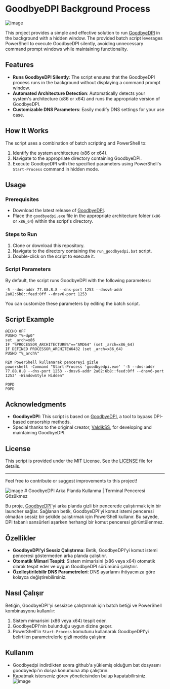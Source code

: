 # GoodbyeDPI Background Process

![image](https://github.com/user-attachments/assets/d6f641eb-dd2f-49cb-b572-e325642a1c15)


This project provides a simple and effective solution to run [GoodbyeDPI](https://github.com/ValdikSS/GoodbyeDPI) in the background with a hidden window. The provided batch script leverages PowerShell to execute GoodbyeDPI silently, avoiding unnecessary command prompt windows while maintaining functionality.

## Features
- **Runs GoodbyeDPI Silently**: The script ensures that the GoodbyeDPI process runs in the background without displaying a command prompt window.
- **Automated Architecture Detection**: Automatically detects your system's architecture (x86 or x64) and runs the appropriate version of GoodbyeDPI.
- **Customizable DNS Parameters**: Easily modify DNS settings for your use case.

## How It Works
The script uses a combination of batch scripting and PowerShell to:
1. Identify the system architecture (x86 or x64).
2. Navigate to the appropriate directory containing GoodbyeDPI.
3. Execute GoodbyeDPI with the specified parameters using PowerShell's `Start-Process` command in hidden mode.

## Usage

### Prerequisites
- Download the latest release of [GoodbyeDPI](https://github.com/ValdikSS/GoodbyeDPI).
- Place the `goodbyedpi.exe` file in the appropriate architecture folder (`x86` or `x86_64`) within the script's directory.

### Steps to Run
1. Clone or download this repository.
2. Navigate to the directory containing the `run_goodbyedpi.bat` script.
3. Double-click on the script to execute it.

### Script Parameters
By default, the script runs GoodbyeDPI with the following parameters:
```text
-5 --dns-addr 77.88.8.8 --dns-port 1253 --dnsv6-addr 2a02:6b8::feed:0ff --dnsv6-port 1253
```
You can customize these parameters by editing the batch script.

## Script Example
```batch
@ECHO OFF
PUSHD "%~dp0"
set _arch=x86
IF "%PROCESSOR_ARCHITECTURE%"=="AMD64" (set _arch=x86_64)
IF DEFINED PROCESSOR_ARCHITEW6432 (set _arch=x86_64)
PUSHD "%_arch%"

REM PowerShell kullanarak pencereyi gizle
powershell -Command "Start-Process 'goodbyedpi.exe' '-5 --dns-addr 77.88.8.8 --dns-port 1253 --dnsv6-addr 2a02:6b8::feed:0ff --dnsv6-port 1253' -WindowStyle Hidden"

POPD
POPD
```

## Acknowledgments
- **GoodbyeDPI**: This script is based on [GoodbyeDPI](https://github.com/ValdikSS/GoodbyeDPI), a tool to bypass DPI-based censorship methods.
- Special thanks to the original creator, [ValdikSS](https://github.com/ValdikSS), for developing and maintaining GoodbyeDPI.

## License
This script is provided under the MIT License. See the [LICENSE](LICENSE) file for details.

---

Feel free to contribute or suggest improvements to this project!




![image](https://github.com/user-attachments/assets/f7010ffa-56f3-4bd0-8fee-a61c94b89181) # GoodbyeDPI Arka Planda Kullanma | Terminal Penceresi Gözükmez

Bu proje, [GoodbyeDPI](https://github.com/ValdikSS/GoodbyeDPI)'yi arka planda gizli bir pencerede çalıştırmak için bir launcher sağlar. Sağlanan betik, GoodbyeDPI'yi komut istemi penceresi olmadan sessiz bir şekilde çalıştırmak için PowerShell kullanır. Bu sayede, DPI tabanlı sansürleri aşarken herhangi bir komut penceresi görüntülenmez.

## Özellikler
- **GoodbyeDPI'yi Sessiz Çalıştırma**: Betik, GoodbyeDPI'yi komut istemi penceresi göstermeden arka planda çalıştırır.
- **Otomatik Mimari Tespiti**: Sistem mimarisini (x86 veya x64) otomatik olarak tespit eder ve uygun GoodbyeDPI sürümünü çalıştırır.
- **Özelleştirilebilir DNS Parametreleri**: DNS ayarlarını ihtiyacınıza göre kolayca değiştirebilirsiniz.

## Nasıl Çalışır
Betiğin, GoodbyeDPI'yi sessizce çalıştırmak için batch betiği ve PowerShell kombinasyonu kullanılır:
1. Sistem mimarisini (x86 veya x64) tespit eder.
2. GoodbyeDPI'nin bulunduğu uygun dizine geçer.
3. PowerShell'in `Start-Process` komutunu kullanarak GoodbyeDPI'yi belirtilen parametrelerle gizli modda çalıştırır.

## Kullanım
- Goodbyedpi indirdikten sonra github'a yüklemiş olduğum bat dosyasını goodbyedpi'ın dosya konumuna atıp çalıştırın.
- Kapatmak isterseniz görev yöneticisinden bulup kapatabilirsiniz.
![image](https://github.com/user-attachments/assets/05f6c053-70d1-43ab-af0b-4f0074bcd8aa)


